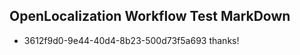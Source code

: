 ## OpenLocalization Workflow Test MarkDown
* 3612f9d0-9e44-40d4-8b23-500d73f5a693 
thanks!<!--HONumber=Mar16_HO3-->
